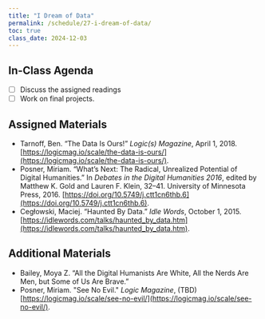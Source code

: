 ```yaml
---
title: "I Dream of Data"
permalink: /schedule/27-i-dream-of-data/
toc: true
class_date: 2024-12-03
---
```


## In-Class Agenda

- [ ] Discuss the assigned readings
- [ ] Work on final projects.

## Assigned Materials

- Tarnoff, Ben. “The Data Is Ours!” *Logic(s) Magazine*, April 1, 2018. [https://logicmag.io/scale/the-data-is-ours/](https://logicmag.io/scale/the-data-is-ours/).
- Posner, Miriam. “What’s Next: The Radical, Unrealized Potential of Digital Humanities.” In *Debates in the Digital Humanities 2016*, edited by Matthew K. Gold and Lauren F. Klein, 32–41. University of Minnesota Press, 2016. [https://doi.org/10.5749/j.ctt1cn6thb.6](https://doi.org/10.5749/j.ctt1cn6thb.6).
- Cegłowski, Maciej. “Haunted By Data.” *Idle Words*, October 1, 2015. [https://idlewords.com/talks/haunted_by_data.htm](https://idlewords.com/talks/haunted_by_data.htm).

## Additional Materials

- Bailey, Moya Z. “All the Digital Humanists Are White, All the Nerds Are Men, but Some of Us Are Brave.”
- Posner, Miriam. "See No Evil." *Logic Magazine*, (TBD) [https://logicmag.io/scale/see-no-evil/](https://logicmag.io/scale/see-no-evil/).